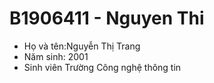 # B1906411 - Nguyen Thi 
- Họ và tên:Nguyễn Thị Trang
- Năm sinh: 2001
- Sinh viên Trường Công nghệ thông tin
